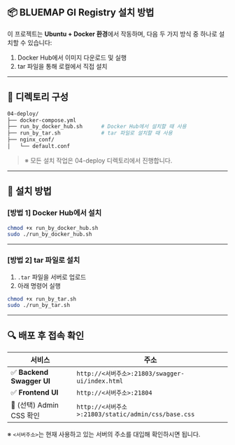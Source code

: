 ## 📦 BLUEMAP GI Registry 설치 방법

이 프로젝트는 **Ubuntu + Docker 환경**에서 작동하며, 다음 두 가지 방식 중 하나로 설치할 수 있습니다:

1. Docker Hub에서 이미지 다운로드 및 실행
2. tar 파일을 통해 로컬에서 직접 설치

---

## 📁 디렉토리 구성

```bash
04-deploy/
├── docker-compose.yml
├── run_by_docker_hub.sh      # Docker Hub에서 설치할 때 사용
├── run_by_tar.sh             # tar 파일로 설치할 때 사용
├── nginx_conf/
│   └── default.conf

```

> ※ 모든 설치 작업은 04-deploy 디렉토리에서 진행합니다.
> 

---

## 🚀 설치 방법

### [방법 1] Docker Hub에서 설치

```bash
chmod +x run_by_docker_hub.sh
sudo ./run_by_docker_hub.sh

```

---

### [방법 2] tar 파일로 설치

1. `.tar` 파일을 서버로 업로드
2. 아래 명령어 실행

```bash
chmod +x run_by_tar.sh
sudo ./run_by_tar.sh

```

---

## 🔍 배포 후 접속 확인

| 서비스 | 주소 |
| --- | --- |
| ✅ **Backend Swagger UI** | `http://<서버주소>:21803/swagger-ui/index.html` |
| ✅ **Frontend UI** | `http://<서버주소>:21804` |
| 🔎 (선택) Admin CSS 확인 | `http://<서버주소>:21803/static/admin/css/base.css` |

※ `<서버주소>`는 현재 사용하고 있는 서버의 주소를 대입해 확인하시면 됩니다. 